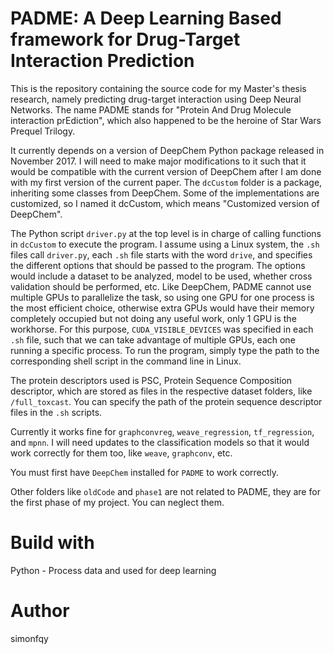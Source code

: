 # PADME: A Deep Learning Based framework for Drug-Target Interaction Prediction 
This is the repository containing the source code for my Master's thesis research, namely predicting drug-target interaction using Deep Neural Networks. The name PADME stands for "Protein And Drug Molecule interaction prEdiction", which also happened to be the heroine of Star Wars Prequel Trilogy. 

It currently depends on a version of DeepChem Python package released in November 2017. I will need to make major modifications to it such that it would be compatible with the current version of DeepChem after I am done with my first version of the current paper. The `dcCustom` folder is a package, inheriting some classes from DeepChem. Some of the implementations are customized, so I named it dcCustom, which means "Customized version of DeepChem". 

The Python script `driver.py` at the top level is in charge of calling functions in `dcCustom` to execute the program. I assume using a Linux system, the `.sh` files call `driver.py`, each `.sh` file starts with the word `drive`, and specifies the different options that should be passed to the program. The options would include a dataset to be analyzed, model to be used, whether cross validation should be performed, etc. Like DeepChem, PADME cannot use multiple GPUs to parallelize the task, so using one GPU for one process is the most efficient choice, otherwise extra GPUs would have their memory completely occupied but not doing any useful work, only 1 GPU is the workhorse. For this purpose, `CUDA_VISIBLE_DEVICES` was specified in each `.sh` file, such that we can take advantage of multiple GPUs, each one running a specific process. To run the program, simply type the path to the corresponding shell script in the command line in Linux.

The protein descriptors used is PSC, Protein Sequence Composition descriptor, which are stored as files in the respective dataset folders, like `/full_toxcast`. You can specify the path of the protein sequence descriptor files in the `.sh` scripts. 

Currently it works fine for `graphconvreg`, `weave_regression`, `tf_regression`, and `mpnn`. I will need updates to the classification models so that it would work correctly for them too, like `weave`, `graphconv`, etc. 

You must first have `DeepChem` installed for `PADME` to work correctly.

Other folders like `oldCode` and `phase1` are not related to PADME, they are for the first phase of my project. You can neglect them.

# Build with
Python - Process data and used for deep learning

# Author
simonfqy
